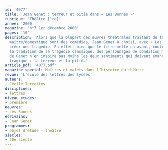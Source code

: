 ```yaml
---
id: '4077'
title: 'Jean Genet : terreur et pitié dans « Les Bonnes »'
rubrique: 'Théâtre [1re]'
annee: '2000'
magazine: 'n°7 1er décembre 2000'
pages: '10'
description: 'Alors que la plupart des œuvres théâtrales traitant du face-à-face
  maître/domestique sont des comédies, Jean Genet a choisi, avec « Les Bonnes », de
  créer une tragédie. En effet, bien que le titre mette en avant, contrairement à
  la tradition de la tragédie classique, des personnages de condition modeste, l’œuvre
  de Genet n’en inspire pas moins les deux sentiments qui doivent émaner d’une pièce
  tragique : la terreur et la pitié…'
article_pdf: '4077.pdf'
magazine_special: Maîtres et valets dans l’histoire du théâtre
revue: 'L’école des lettres des lycées'
auteurs:
- Cécile Turrettes
disciplines:
- lettres
niveau_etudes:
- première
oeuvres:
- Les Bonnes
ecrivains:
- Jean Genet
programmes:
- objet d’étude - théâtre
siecles:
- 20e siècle
---
```

